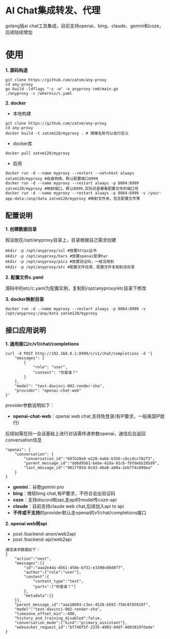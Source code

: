 AI Chat集成转发、代理
==========

golang版ai chat工具集成，目前支持openai、bing、claude、gemini和coze，后续陆续增加

# 使用

**1. 源码构造**

```
git clone https://github.com/zatxm/any-proxy
cd any-proxy
go build -ldflags "-s -w" -o anyproxy cmd/main.go
./anyproxy -c /whereis/c.yaml
```

**2. docker**

* 本地构建

```
git clone https://github.com/zatxm/any-proxy
cd any-proxy
docker build -t zatxm120/myproxy . # 镜像名称可以自行定义
```

* docker库

```
docker pull zatxm120/myproxy
```

* 启用

```
docker run -d --name myproxy --restart --net=host always zatxm120/myproxy #自身网络，默认配置端口8999
docker run -d --name myproxy --restart always -p 8084:8999 zatxm120/myproxy #映射端口，默认8999,实际还是要看配置文件的端口号
docker run -d --name myproxy --restart always -p 8084:8999 -v /your-app-data:/anp/data zatxm120/myproxy #映射文件夹，包含配置文件等
```

## 配置说明
**1. 创建数据目录**

假设放在/opt/anyproxy目录上，目录根据自己需求创建

```
mkdir -p /opt/anyproxy/ssl #放置https证书
mkdir -p /opt/anyproxy/hars #放置openai登录har
mkdir -p /opt/anyproxy/pics #放置验证码，一般没用到
mkdir -p /opt/anyproxy/etc #配置文件目录，配置文件复制到该目录
```
**2. 配置文件c.yaml**

源码中的etc/c.yaml为配置实例，复制到/opt/anyproxy/etc目录下修改

**3. docker映射目录**

```
docker run -d --name myproxy --restart always -p 8084:8999 -v /opt/anyproxy:/anp/data zatxm120/myproxy
```

## 接口应用说明

**1. 通用接口/c/v1/chat/completions**

```
curl -X POST http://192.168.0.1:8999/c/v1/chat/completions -d '{
    "messages": [
        {
            "role": "user",
            "content": "你是谁？"
        }
    ],
    "model": "text-davinci-002-render-sha",
    "provider": "openai-chat-web"
}'
```

provider参数说明如下：

* **openai-chat-web**：openai web chat,支持免登录(有IP要求，一般美国IP就行)

后续如需在同一会话基础上进行对话需传递参数openai，通信后会返回conversation信息

```
"openai": {
    "conversation": {
        "conversation_id":"697b28e8-e228-4abb-b356-c8ccdccf82f3",
        "parent_message_id":"dd6d9561-bebe-42da-91c6-f8fde6b105d9",
        "last_message_id":"9017f85d-8cd3-46a8-a88a-2eb7f4c099ea"
    }
}
```

* **gemini**：谷歌gemini pro
* **bing**：微软bing chat,有IP要求，不符合会出验证码
* **coze**：支持discord和api,走api时model传coze-api
* **claude**：目前支持claude web chat,后续加入api to api
* **不传或不支持**的provider默认走openai的v1/chat/completions接口

**2. openai web转api**

* post /backend-anon/web2api
* post /backend-api/web2api

```
通信请求数据如下：
{
    "action":"next",
    "messages":[{
        "id":"aaa2e4da-d561-458e-b731-e3390c08d8f7",
        "author":{"role":"user"},
        "content":{
            "content_type":"text",
            "parts":["你是谁？"]
        },
        "metadata":{}
    }],
    "parent_message_id":"aaa18093-c3ec-4528-bb92-750c0f85918f",
    "model":"text-davinci-002-render-sha",
    "timezone_offset_min":-480,
    "history_and_training_disabled":false,
    "conversation_mode":{"kind":"primary_assistant"},
    "websocket_request_id":"bf740f5f-2335-4903-94df-4003819fdade"
}
```
